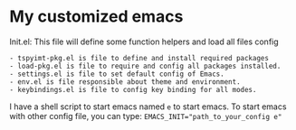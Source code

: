 My customized emacs
=====================

Init.el: This file will define some function helpers and load all files config

    - tspyimt-pkg.el is file to define and install required packages
    - load-pkg.el is file to require and config all packages installed.
    - settings.el is file to set default config of Emacs.
    - env.el is file responsible about theme and environment.
    - keybindings.el is file to config key binding for all modes.
    
I have a shell script to start emacs named `e` to start emacs. To start emacs with other config file, you can type:
`EMACS_INIT="path_to_your_config e"`
